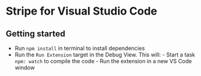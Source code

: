# Stripe for Visual Studio Code

## Getting started

- Run `npm install` in terminal to install dependencies
- Run the `Run Extension` target in the Debug View. This will: - Start a task `npm: watch` to compile the code - Run the extension in a new VS Code window

